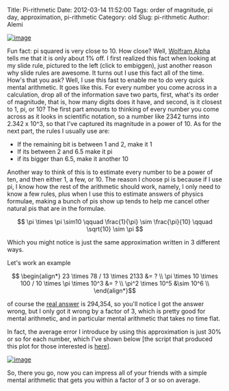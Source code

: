 Title: Pi-rithmetic
Date: 2012-03-14 11:52:00
Tags: order of magnitude, pi day, approximation, pi-rithmetic
Category: old
Slug: pi-rithmetic
Author: Alemi


[![image](http://2.bp.blogspot.com/-7rfL9Iby34A/T2C3LhSj_6I/AAAAAAAAAa0/rXTR30c77bk/s320/IMAG0200.jpg)](http://2.bp.blogspot.com/-7rfL9Iby34A/T2C3LhSj_6I/AAAAAAAAAa0/rXTR30c77bk/s1600/IMAG0200.jpg)

Fun fact: pi squared is very close to 10. How close? Well, [Wolfram
Alpha](http://www.wolframalpha.com/input/?i=%2810+-pi%5E2+%29%2Fpi%5E2)
tells me that it is only about 1% off. I first realized this fact when
looking at my slide rule, pictured to the left (click to embiggen), just
another reason why slide rules are awesome. It turns out I use this fact
all of the time. How's that you ask? Well, I use this fast to enable me
to do very quick mental arithmetic. It goes like this. For every number
you come across in a calculation, drop all of the information save two
parts, first, what's its order of magnitude, that is, how many digits
does it have, and second, is it closest to 1, pi, or 10? The first part
amounts to thinking of every number you come across as it looks in
scientific notation, so a number like 2342 turns into 2.342 x 10^3, so
that I've captured its magnitude in a power of 10. As for the next part,
the rules I usually use are:

-   If the remaining bit is between 1 and 2, make it 1
-   If its between 2 and 6.5 make it pi
-   if its bigger than 6.5, make it another 10

Another way to think of this is to estimate every number to be a power
of ten, and then either 1, a few, or 10. The reason I choose pi is
because if I use pi, I know how the rest of the arithmetic should work,
namely, I only need to know a few rules, plus when I use this to
estimate answers of physics formulae, making a bunch of pis show up
tends to help me cancel other natural pis that are in the formulae.

$$ \pi \times \pi \sim10 \qquad \frac{1}{\pi} \sim
\frac{\pi}{10} \qquad \sqrt{10} \sim \pi $$

Which you might notice is just the same approximation written in 3
different ways.

Let's work an example

$$ \begin{align*} 23 \times 78 / 13 \times 2133 &= ? \\ \pi
\times 10 \times 100 / 10 \times \pi \times 10^3 &= ? \\ \pi^2
\times 10^5 &\sim 10^6 \\ \end{align*}$$

of course the [real
answer](http://www.wolframalpha.com/input/?i=23+*+78%2F13+*+2133) is
294,354, so you'll notice I got the answer wrong, but I only got it
wrong by a factor of 3, which is pretty good for mental arithmetic, and
in particular mental arithmetic that takes no time flat.

In fact, the average error I introduce by using this approximation is
just 30% or so for each number, which I've shown below [the script that
produced this plot for those interested is
[here](https://gist.github.com/2037431)].

[![image](http://3.bp.blogspot.com/-uwGlV6y_pps/T2C90lPhmQI/AAAAAAAAAbA/k_Hl8H-y2ys/s320/pierr.png)](http://3.bp.blogspot.com/-uwGlV6y_pps/T2C90lPhmQI/AAAAAAAAAbA/k_Hl8H-y2ys/s1600/pierr.png)

So, there you go, now you can impress all of your friends with a simple
mental arithmetic that gets you within a factor of 3 or so on average.
